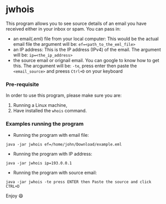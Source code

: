 # jwhois

This program allows you to see source details of an email
you have received either in your inbox or spam.
You can pass in:
* an email(.eml) file from your local computer:
This would be the actual email file the argument will be: `ef=<path_to_the_eml_file>`
* an IP address: This is the IP address (IPv4) of the email. The argument will be: `ip=<the_ip_address>`
* the source email or orignail email. You can google to know how to get this. The arcgument will be: `-te`, press enter then paste the `<email_source>` and preess `Ctrl+D` on your keyboard
      
### Pre-requisite
In order to use this program, please make sure you are:
1. Running a Linux machine,
2. Have installed the `whois` command.
   
### Examples running the program

* Running the program with email file:
```
java -jar jwhois ef=/home/john/Download/example.eml
```
* Running the program with IP address:
```
java -jar jwhois ip=193.0.0.1
```
* Running the program with source email:
```
java -jar jwhois -te press ENTER then Paste the source and click CTRL+D
```

Enjoy :smile:
